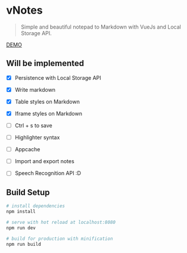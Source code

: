 vNotes
======

> Simple and beautiful notepad to Markdown with VueJs and Local Storage API.

[DEMO](http://halfeld.github.io/v-notes)

Will be implemented
-------------------

- [x] Persistence with Local Storage API  
- [x] Write markdown
- [x] Table styles on Markdown
- [x] Iframe styles on Markdown
- [ ] Ctrl + s to save
- [ ] Highlighter syntax
- [ ] Appcache
- [ ] Import and export notes
- [ ] Speech Recognition API :D


Build Setup
-----------

``` bash
# install dependencies
npm install

# serve with hot reload at localhost:8080
npm run dev

# build for production with minification
npm run build
```
